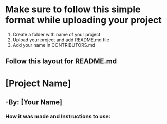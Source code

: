 # Make sure to follow this simple format while uploading your project

1. Create a folder with name of your project
2. Upload your project and add README.md file
3. Add your name in CONTRIBUTORS.md

## Follow this layout for README.md

# [Project Name]
## -By: [Your Name]

### How it was made and Instructions to use: